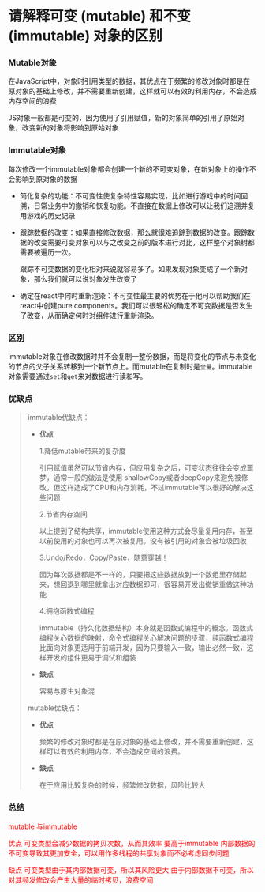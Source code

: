 # 请解释可变 (mutable) 和不变 (immutable) 对象的区别

### Mutable对象

在JavaScript中，对象时引用类型的数据，其优点在于频繁的修改对象时都是在原对象的基础上修改，并不需要重新创建，这样就可以有效的利用内存，不会造成内存空间的浪费

JS对象一般都是可变的，因为使用了引用赋值，新的对象简单的引用了原始对象，改变新的对象将影响到原始对象

### Immutable对象

每次修改一个immutable对象都会创建一个新的不可变对象，在新对象上的操作不会影响到原对象的数据

- 简化复杂的功能：不可变性使复杂特性容易实现，比如进行游戏中的时间回溯，日常业务中的撤销和恢复功能。不直接在数据上修改可以让我们追溯并复用游戏的历史记录

- 跟踪数据的改变：如果直接修改数据，那么就很难追踪到数据的改变。跟踪数据的改变需要可变对象可以与之改变之前的版本进行对比，这样整个对象树都需要被遍历一次。

  跟踪不可变数据的变化相对来说就容易多了。如果发现对象变成了一个新对象，那么我们就可以说对象发生改变了

- 确定在react中何时重新渲染：不可变性最主要的优势在于他可以帮助我们在react中创建pure components。我们可以很轻松的确定不可变数据是否发生了改变，从而确定何时对组件进行重新渲染。

### 区别

immutable对象在修改数据时并不会复制一整份数据，而是将变化的节点与未变化的节点的父子关系转移到一个新节点上。而mutable在复制时是`全量`。immutable对象需要通过`set`和`get`来对数据进行读和写。

### 优缺点

> immutable优缺点：
>
> - **优点**
>
>   1.降低mutable带来的复杂度
>
>   ​	引用赋值虽然可以节省内存，但应用复杂之后，可变状态往往会变成噩梦，通常一般的做法是使用	 shallowCopy或者deepCopy来避免被修改，但这样造成了CPU和内存消耗，不过immutable可以很好的解决这些问题
>
>   2.节省内存空间
>
>   ​	以上提到了结构共享，immutable使用这种方式会尽量复用内存，甚至以前使用的对象也可以再次被复用。没有被引用的对象会被垃圾回收
>
>   3.Undo/Redo，Copy/Paste，随意穿越！
>
>   ​	因为每次数据都是不一样的，只要把这些数据放到一个数组里存储起来，想回退到哪里就拿出对应数据即可，很容易开发出撤销重做这种功能
>
>   4.拥抱函数式编程
>
>   ​	immutable（持久化数据结构）本身就是函数式编程中的概念。函数式编程关心数据的映射，命令式编程关心解决问题的步骤，纯函数式编程比面向对象更适用于前端开发，因为只要输入一致，输出必然一致，这样开发的组件更易于调试和组装
>
> - **缺点**
>
>   容易与原生对象混
>
> mutable优缺点：
>
> - **优点**
>
>   频繁的修改对象时都是在原对象的基础上修改，并不需要重新创建，这样可以有效的利用内存，不会造成空间的浪费。
>
> - **缺点**
>
>   在于应用比较复杂的时候，频繁修改数据，风险比较大

### 总结

<font color='red'>mutable 与immutable </font>

<font color='red'>优点 可变类型会减少数据的拷贝次数，从而其效率 要高于immutable 内部数据的不可变导致其更加安全，可以用作多线程的共享对象而不必考虑同步问题 </font>

<font color='red'>缺点 可变类型由于其内部数据可变，所以其风险更大 由于内部数据不可变，所以对其频发修改会产生大量的临时拷贝，浪费空间</font>







​																																





